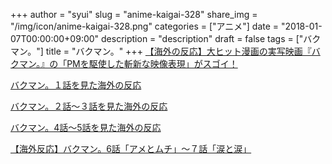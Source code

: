 +++
author = "syui"
slug = "anime-kaigai-328"
share_img = "/img/icon/anime-kaigai-328.png"
categories = ["アニメ"]
date = "2018-01-07T00:00:00+09:00"
description = "description"
draft = false
tags = ["バクマン。"]
title = "バクマン。"
+++
<a href="http://crazy-movie-freak.com/6025" rel="nofollow" target="_blank" title="【海外の反応】大ヒット漫画の実写映画『バクマン。』の「PMを駆使した斬新な映像表現」がスゴイ！">【海外の反応】大ヒット漫画の実写映画『バクマン。』の「PMを駆使した斬新な映像表現」がスゴイ！</a>

<a href="http://konnyakuhinyaku.blogspot.jp/2016/06/blog-post_15.html" rel="nofollow" target="_blank" title="バクマン。１話を見た海外の反応">バクマン。１話を見た海外の反応</a>

<a href="http://konnyakuhinyaku.blogspot.jp/2016/06/blog-post_17.html" rel="nofollow" target="_blank" title="バクマン。２話～３話を見た海外の反応">バクマン。２話～３話を見た海外の反応</a>

<a href="http://konnyakuhinyaku.blogspot.jp/2016/07/45.html" rel="nofollow" target="_blank" title="バクマン。4話～5話を見た海外の反応">バクマン。4話～5話を見た海外の反応</a>

<a href="http://konnyakuhinyaku.blogspot.jp/2016/08/6.html" rel="nofollow" target="_blank" title="【海外反応】バクマン。6話「アメとムチ」～７話「涙と涙」">【海外反応】バクマン。6話「アメとムチ」～７話「涙と涙」</a>
